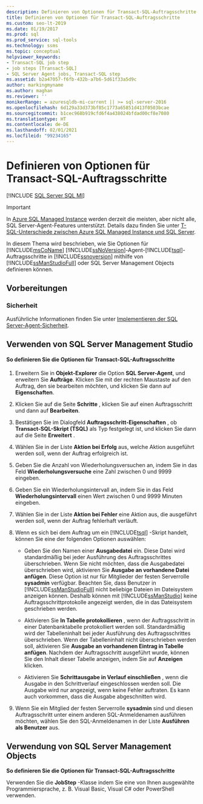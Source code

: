 ```yaml
---
description: Definieren von Optionen für Transact-SQL-Auftragsschritte
title: Definieren von Optionen für Transact-SQL-Auftragsschritte
ms.custom: seo-lt-2019
ms.date: 01/19/2017
ms.prod: sql
ms.prod_service: sql-tools
ms.technology: ssms
ms.topic: conceptual
helpviewer_keywords:
- Transact-SQL job step
- job steps [Transact-SQL]
- SQL Server Agent jobs, Transact-SQL step
ms.assetid: b2a47057-f6fb-432b-a7b6-5d61f33a5d9c
author: markingmyname
ms.author: maghan
ms.reviewer: ''
monikerRange: = azuresqldb-mi-current || >= sql-server-2016
ms.openlocfilehash: 6d129a33d373bf85c1773a65851d413f0503bcae
ms.sourcegitcommit: b1cec968b919cfd6f4a438024bfdad00cf8e7080
ms.translationtype: HT
ms.contentlocale: de-DE
ms.lasthandoff: 02/01/2021
ms.locfileid: "99234165"
---
```

# <a name="define-transact-sql-job-step-options"></a>Definieren von Optionen für Transact-SQL-Auftragsschritte
[!INCLUDE [SQL Server SQL MI](../../includes/applies-to-version/sql-asdbmi.md)]

> [!IMPORTANT]  
> In [Azure SQL Managed Instance](/azure/sql-database/sql-database-managed-instance) werden derzeit die meisten, aber nicht alle, SQL Server-Agent-Features unterstützt. Details dazu finden Sie unter [T-SQL-Unterschiede zwischen Azure SQL Managed Instance und SQL Server](/azure/sql-database/sql-database-managed-instance-transact-sql-information#sql-server-agent).

In diesem Thema wird beschrieben, wie Sie Optionen für [!INCLUDE[msCoName](../../includes/msconame_md.md)] [!INCLUDE[ssNoVersion](../../includes/ssnoversion-md.md)]-Agent-[!INCLUDE[tsql](../../includes/tsql-md.md)]-Auftragsschritte in [!INCLUDE[ssnoversion](../../includes/ssnoversion-md.md)] mithilfe von [!INCLUDE[ssManStudioFull](../../includes/ssmanstudiofull-md.md)] oder SQL Server Management Objects definieren können.  
  
## <a name="before-you-begin"></a><a name="BeforeYouBegin"></a>Vorbereitungen  
  
### <a name="security"></a><a name="Security"></a>Sicherheit  
Ausführliche Informationen finden Sie unter [Implementieren der SQL Server-Agent-Sicherheit](../../ssms/agent/implement-sql-server-agent-security.md).  
  
## <a name="using-sql-server-management-studio"></a><a name="SSMS"></a>Verwenden von SQL Server Management Studio  
  
#### <a name="to-define-transact-sql-job-step-options"></a>So definieren Sie die Optionen für Transact-SQL-Auftragsschritte  
  
1.  Erweitern Sie in **Objekt-Explorer** die Option **SQL Server-Agent**, und erweitern Sie **Aufträge**. Klicken Sie mit der rechten Maustaste auf den Auftrag, den sie bearbeiten möchten, und klicken Sie dann auf **Eigenschaften**.  
  
2.  Klicken Sie auf die Seite **Schritte** , klicken Sie auf einen Auftragsschritt und dann auf **Bearbeiten**.  
  
3.  Bestätigen Sie im Dialogfeld **Auftragsschritt-Eigenschaften** , ob **Transact-SQL-Skript (TSQL)** als Typ festgelegt ist, und klicken Sie dann auf die Seite **Erweitert** .  
  
4.  Wählen Sie in der Liste **Aktion bei Erfolg** aus, welche Aktion ausgeführt werden soll, wenn der Auftrag erfolgreich ist.  
  
5.  Geben Sie die Anzahl von Wiederholungsversuchen an, indem Sie in das Feld **Wiederholungsversuche** eine Zahl zwischen 0 und 9999 eingeben.  
  
6.  Geben Sie ein Wiederholungsintervall an, indem Sie in das Feld **Wiederholungsintervall** einen Wert zwischen 0 und 9999 Minuten eingeben.  
  
7.  Wählen Sie in der Liste **Aktion bei Fehler** eine Aktion aus, die ausgeführt werden soll, wenn der Auftrag fehlerhaft verläuft.  
  
8.  Wenn es sich bei dem Auftrag um ein [!INCLUDE[tsql](../../includes/tsql-md.md)] -Skript handelt, können Sie eine der folgenden Optionen auswählen:  
  
    -   Geben Sie den Namen einer **Ausgabedatei** ein. Diese Datei wird standardmäßig bei jeder Ausführung des Auftragsschrittes überschrieben. Wenn Sie nicht möchten, dass die Ausgabedatei überschrieben wird, aktivieren Sie **Ausgabe an vorhandene Datei anfügen**. Diese Option ist nur für Mitglieder der festen Serverrolle **sysadmin** verfügbar. Beachten Sie, dass Benutzer in [!INCLUDE[ssManStudioFull](../../includes/ssmanstudiofull-md.md)] nicht beliebige Dateien im Dateisystem anzeigen können. Deshalb können mit [!INCLUDE[ssManStudio](../../includes/ssmanstudio-md.md)] keine Auftragsschrittprotokolle angezeigt werden, die in das Dateisystem geschrieben werden.  
  
    -   Aktivieren Sie **In Tabelle protokollieren** , wenn der Auftragsschritt in einer Datenbanktabelle protokolliert werden soll. Standardmäßig wird der Tabelleninhalt bei jeder Ausführung des Auftragsschrittes überschrieben. Wenn der Tabelleninhalt nicht überschrieben werden soll, aktivieren Sie **Ausgabe an vorhandenen Eintrag in Tabelle anfügen**. Nachdem der Auftragsschritt ausgeführt wurde, können Sie den Inhalt dieser Tabelle anzeigen, indem Sie auf **Anzeigen** klicken.  
  
    -   Aktivieren Sie **Schrittausgabe in Verlauf einschließen** , wenn die Ausgabe in den Schrittverlauf eingeschlossen werden soll. Die Ausgabe wird nur angezeigt, wenn keine Fehler auftraten. Es kann auch vorkommen, dass die Ausgabe abgeschnitten wird.  
  
9. Wenn Sie ein Mitglied der festen Serverrolle **sysadmin** sind und diesen Auftragsschritt unter einem anderen SQL-Anmeldenamen ausführen möchten, wählen Sie den SQL-Anmeldenamen in der Liste **Ausführen als Benutzer** aus.  
  
## <a name="using-sql-server-management-objects"></a><a name="SMO"></a>Verwendung von SQL Server Management Objects  
**So definieren Sie die Optionen für Transact-SQL-Auftragsschritte**  
  
Verwenden Sie die **JobStep** -Klasse indem Sie eine von Ihnen ausgewählte Programmiersprache, z. B. Visual Basic, Visual C# oder PowerShell verwenden.  
